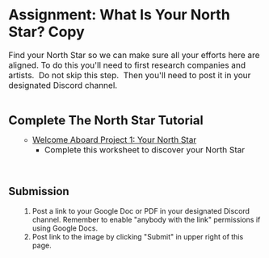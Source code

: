 # Assignment: What Is Your North Star? Copy

<p><span style="font-size: 12pt;">Find your North Star so we can make sure all your efforts here are aligned. To do this you'll need to first research companies and artists.&nbsp; Do not skip this step.&nbsp; Then you'll need to post it in your designated Discord channel.</span></p>
<p>&nbsp;</p>
<p><span style="font-size: 18pt;"><strong>Complete The North Star Tutorial</strong></span></p>
<ul>
<li style="list-style-type: none;">
<ul>
<li>
<a href="https://vertexschool.instructure.com/courses/288/pages/your-north-star-tutorial" data-api-endpoint="https://vertexschool.instructure.com/api/v1/courses/288/pages/your-north-star-tutorial" data-api-returntype="Page"><span style="font-size: 12pt;">Welcome Aboard Project 1: Your North Star</span></a>
<ul>
<li><span style="font-size: 12pt;">Complete this worksheet to discover your North Star</span></li>
</ul>
</li>
</ul>
</li>
</ul>
<p style="padding-left: 40px;">&nbsp;</p>
<h2>Submission</h2>
<ol>
<li style="list-style-type: none;">
<ol>
<li>Post a link to your Google Doc or PDF in your designated Discord channel. Remember to enable "anybody with the link" permissions if using Google Docs.</li>
<li>Post link to the image by clicking "Submit" in upper right of this page.</li>
</ol>
</li>
</ol>
<p>&nbsp;</p>
<p>&nbsp;</p>
<p><br><br></p>
<p>&nbsp;</p>